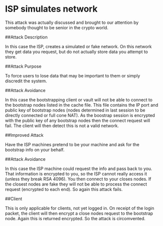# ISP simulates network

This attack was actually discussed and brought to our attention by somebody thought to be senior in the crypto world.

##Attack Description

In this case the ISP, creates a simulated or fake network. On this network they get data you request, but do not actually store data you attempt to store.

##Attack Purpose

To force users to lose data that may be important to them or simply discredit the system.

##Attack Avoidance

In this case the bootstrapping client or vault will not be able to connect to the bootstrap nodes listed in the cache file. This file contains the IP port and public key of bootstrap nodes (nodes determined in last session to be directly connected or full cone NAT). As the boostrap session is encrypted with the public key of any bootstrap nodes then the connect request will fail. The client will then detect this is not a valid network.

##Improved Attack

Have the ISP machines pretend to be your machine and ask for the bootstrap info on your behalf.

##Attack Avoidance

In this case the ISP machine could request the info and pass back to you. That information is encrypted to you, so the ISP cannot really access it (unless they break RSA 4096). You then connect to your closes nodes. If the closest nodes are fake they will not be able to process the connect request (encrypted to each end). So again this attack fails.

##Client

This is only applicable for clients, not yet logged in. On receipt of the login packet, the client will then encrypt a close nodes request to the bootstrap node. Again this is returned encrypted. So the attack is circomvented.

